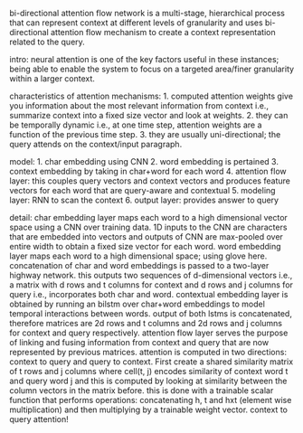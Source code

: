 bi-directional attention flow network is a multi-stage, hierarchical process that can represent context at different levels of granularity and uses bi-directional attention flow mechanism to create a context representation related to the query.

intro: neural attention is one of the key factors useful in these instances; being able to enable the system to focus on a targeted area/finer granularity within a larger context.

characteristics of attention mechanisms: 1. computed attention weights give you information about the most relevant information from context i.e., summarize context into a fixed size vector and look at weights. 2. they can be temporally dynamic i.e., at one time step, attention weights are a function of the previous time step. 3. they are usually uni-directional; the query attends on the context/input paragraph. 

model: 1. char embedding using CNN 2. word embedding is pertained 3. context embedding by taking in char+word for each word 4. attention flow layer: this couples query vectors and context vectors and produces feature vectors for each word that are query-aware and contextual 5. modeling layer: RNN to scan the context 6. output layer: provides answer to query

detail: 
char embedding layer maps each word to a high dimensional vector space using a CNN over training data. 1D inputs to the CNN are characters that are embedded into vectors and outputs of CNN are max-pooled over entire width to obtain a fixed size vector for each word. 
word embedding layer maps each word to a high dimensional space; using glove here. 
concatenation of char and word embeddings is passed to a two-layer highway network. this outputs two sequences of d-dimensional vectors i.e., a matrix with d rows and t columns for context and d rows and j columns for query i.e., incorporates both char and word.
contextual embedding layer is obtained by running an bilstm over char+word embeddings to model temporal interactions between words. output of both lstms is concatenated, therefore matrices are 2d rows and t columns and 2d rows and j columns for context and query respectively. 
attention flow layer serves the purpose of linking and fusing information from context and query that are now represented by previous matrices. attention is computed in two directions: context to query and query to context. First create a shared similarity matrix of t rows and j columns where cell(t, j) encodes similarity of context word t and query word j and this is computed by looking at similarity between the column vectors in the matrix before. this is done with a trainable scalar function that performs operations: concatenating h, t and hxt (element wise multiplication) and then multiplying by a trainable weight vector.
context to query attention! 

